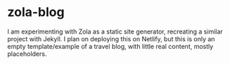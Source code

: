 # zola-blog
I am experimenting with Zola as a static site generator, recreating a similar project with Jekyll. I plan on deploying this on Netlify, but this is only an empty template/example of a travel blog, with little real content, mostly placeholders.

